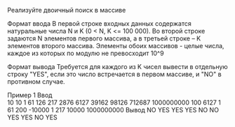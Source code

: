 Реализуйте двоичный поиск в массиве

Формат ввода
В первой строке входных данных содержатся натуральные числа N и K (0 < N, K <= 100 000). Во второй строке задаются N элементов первого массива, а в третьей строке – K элементов второго массива. Элементы обоих массивов - целые числа, каждое из которых по модулю не превосходит 10^9

Формат вывода
Требуется для каждого из K чисел вывести в отдельную строку "YES", если это число встречается в первом массиве, и "NO" в противном случае.

Пример 1
Ввод	
10 10
1 61 126 217 2876 6127 39162 98126 712687 1000000000 
100 6127 1 61 200 -10000 1 217 10000 1000000000 
Вывод
NO
YES
YES
YES
NO
NO
YES
YES
NO
YES
